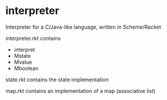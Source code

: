 # interpreter
Interpreter for a C/Java-like language, written in Scheme/Racket

interpreter.rkt contains 
 - interpret
 - Mstate
 - Mvalue
 - Mboolean

state.rkt contains the state implementation

map.rkt contains an implementation of a map (associative list)
